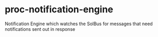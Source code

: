 # proc-notification-engine
Notification Engine which watches the SolBus for messages that need notifications sent out in response
